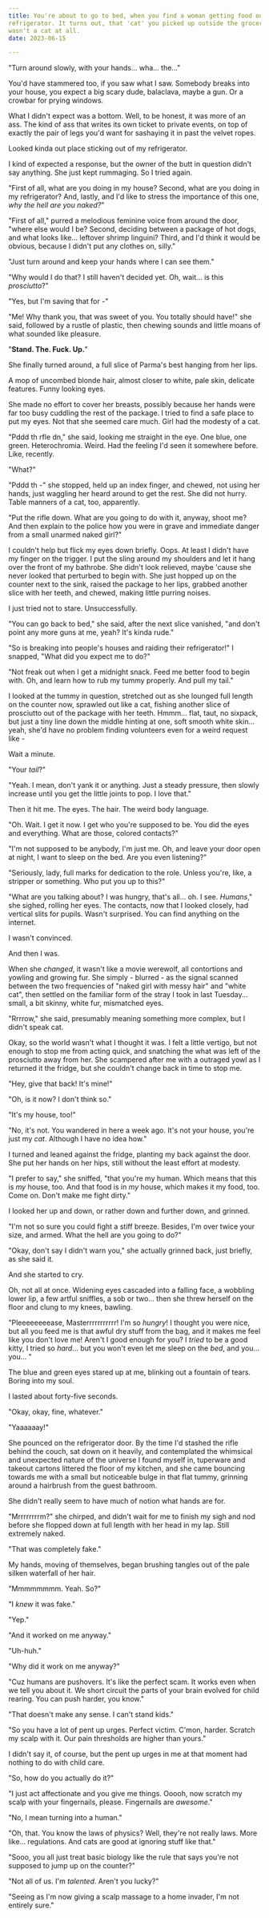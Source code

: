 ```yaml
---
title: You're about to go to bed, when you find a woman getting food out of your
refrigerator. It turns out, that 'cat' you picked up outside the grocery store,
wasn't a cat at all.
date: 2023-06-15

---
```


"Turn around slowly, with your hands... wha... the..."

You'd have stammered too, if you saw what I saw. Somebody breaks into your house, you 
expect a big scary dude, balaclava, maybe a gun. Or a crowbar for prying windows.

What I didn't expect was a bottom. Well, to be honest, it was more of an ass. The kind of 
ass that writes its own ticket to private events, on top of exactly the pair of legs you'd
want for sashaying it in past the velvet ropes.

Looked kinda out place sticking out of my refrigerator.

I kind of expected a response, but the owner of the butt in question didn't say anything. 
She just kept rummaging. So I tried again.

"First of all, what are you doing in my house? Second, what are you doing in my 
refrigerator? And, lastly, and I'd like to stress the importance of this one, *why the hell
are you naked?*"

"First of all," purred a melodious feminine voice from around the door, "where else would 
I be? Second, deciding between a package of hot dogs, and what looks like... leftover 
shrimp linguini? Third, and I'd think it would be obvious, because I didn't put any 
clothes on, silly."

"Just turn around and keep your hands where I can see them."

"Why would I do that? I still haven't decided yet. Oh, wait... is this *prosciutto*?"

"Yes, but I'm saving that for -"

"Me! Why thank you, that was sweet of you. You totally should have!" she said, followed 
by a rustle of plastic, then chewing sounds and little moans of what sounded like 
pleasure.

"**Stand. The. Fuck. Up.**"

She finally turned around, a full slice of Parma's best hanging from her lips.

A mop of uncombed blonde hair, almost closer to white, pale skin, delicate features. 
Funny looking eyes.

She made no effort to cover her breasts, possibly because her hands were far too busy 
cuddling the rest of the package. I tried to find a safe place to put my eyes. Not that 
she seemed care much. Girl had the modesty of a cat.

"Pddd th rfle dn," she said, looking me straight in the eye. One blue, one green. 
Heterochromia. Weird. Had the feeling I'd seen it somewhere before. Like, recently.

"What?"

"Pddd th -" she stopped, held up an index finger, and chewed, not using her hands, just 
waggling her heard around to get the rest. She did not hurry. Table manners of a cat, 
too, apparently.

"Put the rifle down. What are you going to do with it, anyway, shoot me? And then explain 
to the police how you were in grave and immediate danger from a small unarmed naked girl?"

I couldn't help but flick my eyes down briefly. Oops. At least I didn't have my finger on 
the trigger. I put the sling around my shoulders and let it hang over the front of my 
bathrobe. She didn't look relieved, maybe 'cause she never looked that perturbed to begin 
with. She just hopped up on the counter next to the sink, raised the package to her lips, 
grabbed another slice with her teeth, and chewed, making little purring noises.

I just tried not to stare. Unsuccessfully.

"You can go back to bed," she said, after the next slice vanished, "and don't point any 
more guns at me, yeah? It's kinda rude."

"So is breaking into people's houses and raiding their refrigerator!" I snapped, "What 
did you expect me to do?"

"Not freak out when I get a midnight snack. Feed me better food to begin with. Oh, and 
learn how to rub my tummy properly. And pull my tail."

I looked at the tummy in question, stretched out as she lounged full length on the 
counter now, sprawled out like a cat, fishing another slice of prosciutto out of the 
package with her teeth. Hmmm... flat, taut, no sixpack, but just a tiny line down the 
middle hinting at one, soft smooth white skin... yeah, she'd have no problem finding 
volunteers even for a weird request like -

Wait a minute.

"Your *tail*?"

"Yeah. I mean, don't yank it or anything. Just a steady pressure, then slowly increase 
until you get the little joints to pop. I love that."

Then it hit me. The eyes. The hair. The weird body language.

"Oh. Wait. I get it now. I get who you're supposed to be. You did the eyes and 
everything. What are those, colored contacts?"

"I'm not supposed to be anybody, I'm just me. Oh, and leave your door open at night, I 
want to sleep on the bed. Are you even listening?"

"Seriously, lady, full marks for dedication to the role. Unless you're, like, a stripper 
or something. Who put you up to this?"

"What are you talking about? I was hungry, that's all... oh. I see. *Humans*," she sighed, 
rolling her eyes. The contacts, now that I looked closely, had vertical slits for pupils. 
Wasn't surprised. You can find anything on the internet.

I wasn't convinced.

And then I was.

When she *changed*, it wasn't like a movie werewolf, all contortions and yowling and 
growing fur. She simply - blurred - as the signal scanned between the two frequencies 
of "naked girl with messy hair" and "white cat", then settled on the familiar form of 
the stray I took in last Tuesday... small, a bit skinny, white fur, mismatched eyes.

"Rrrrow," she said, presumably meaning something more complex, but I didn't speak cat.

Okay, so the world wasn't what I thought it was. I felt a little vertigo, but not enough 
to stop me from acting quick, and snatching the what was left of the prosciutto away from 
her. She scampered after me with a outraged yowl as I returned it the fridge, but she 
couldn't change back in time to stop me.

"Hey, give that back! It's mine!"

"Oh, is it now? I don't think so."

"It's my house, too!"

"No, it's not. You wandered in here a week ago. It's not your house, you're just my *cat*. 
Although I have no idea how."

I turned and leaned against the fridge, planting my back against the door. She put her 
hands on her hips, still without the least effort at modesty.

"I prefer to say," she sniffed, "that you're my human. Which means that this is *my* house, 
too. And that food is in *my* house, which makes it my food, too. Come on. Don't make me 
fight dirty."

I looked her up and down, or rather down and further down, and grinned.

"I'm not so sure you could fight a stiff breeze. Besides, I'm over twice your size, and 
armed. What the hell are you going to do?"

"Okay, don't say I didn't warn you," she actually grinned back, just briefly, as she said 
it.

And she started to cry.

Oh, not all at once. Widening eyes cascaded into a falling face, a wobbling lower lip, a 
few artful sniffles, a sob or two... then she threw herself on the floor and clung to my 
knees, bawling.

"Pleeeeeeeease, Masterrrrrrrrrrr! I'm so *hungry*! I thought you were nice, but all you 
feed me is that awful dry stuff from the bag, and it makes me feel like you don't love 
me! Aren't I good enough for you? I *tried* to be a good kitty, I tried so *hard*... but 
you won't even let me sleep on the *bed*, and you... you... "

The blue and green eyes stared up at me, blinking out a fountain of tears. Boring into 
my soul.

I lasted about forty-five seconds.

"Okay, okay, fine, whatever."

"Yaaaaaay!"

She pounced on the refrigerator door. By the time I'd stashed the rifle behind the couch, 
sat down on it heavily, and contemplated the whimsical and unexpected nature of the 
universe I found myself in, tuperware and takeout cartons littered the floor of my 
kitchen, and she came bouncing towards me with a small but noticeable bulge in that flat 
tummy, grinning around a hairbrush from the guest bathroom.

She didn't really seem to have much of notion what hands are for.

"Mrrrrrrrrm?" she chirped, and didn't wait for me to finish my sigh and nod before she 
flopped down at full length with her head in my lap. Still extremely naked.

"That was completely fake."

My hands, moving of themselves, began brushing tangles out of the pale silken waterfall 
of her hair.

"Mmmmmmmm. Yeah. So?"

"I *knew* it was fake."

"Yep."

"And it worked on me anyway."

"Uh-huh."

"Why did it work on me anyway?"

"Cuz humans are pushovers. It's like the perfect scam. It works even when we tell you 
about it. We short circuit the parts of your brain evolved for child rearing. You can 
push harder, you know."

"That doesn't make any sense. I can't stand kids."

"So you have a lot of pent up urges. Perfect victim. C'mon, harder. Scratch my scalp with 
it. Our pain thresholds are higher than yours."

I didn't say it, of course, but the pent up urges in me at that moment had nothing to do 
with child care.

"So, how do you actually do it?"

"I just act affectionate and you give me things. Ooooh, now scratch my scalp with your 
fingernails, please. Fingernails are *awesome*."

"No, I mean turning into a human."

"Oh, that. You know the laws of physics? Well, they're not really laws. More like... 
regulations. And cats are good at ignoring stuff like that."

"Sooo, you all just treat basic biology like the rule that says you're not supposed to 
jump up on the counter?"

"Not all of us. I'm *talented*. Aren't you lucky?"

"Seeing as I'm now giving a scalp massage to a home invader, I'm not entirely sure." 